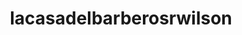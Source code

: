 ---
title: "lacasadelbarberosrwilson"
url: /puerto-boyaca/lacasadelbarberosrwilson/
shop: peluquería
---